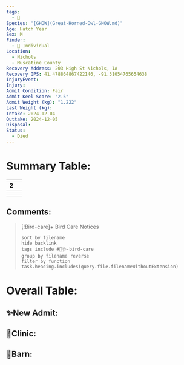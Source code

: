 ```yaml
---
tags:
  - 🦅
Species: "[GHOW](Great-Horned-Owl-GHOW.md)"
Age: Hatch Year
Sex: M
Finder:
  - 🧑 Individual
Location:
  - Nichols
  - Muscatine County
Recovery Address: 203 High St Nichols, IA
Recovery GPS: 41.478864867422146, -91.31054765654638
InjuryEvent: 
Injury: 
Admit Condition: Fair
Admit Keel Score: "2.5"
Admit Weight (kg): "1.222"
Last Weight (kg): 
Intake: 2024-12-04
Outtake: 2024-12-05
Disposal: 
Status:
  - Died
---
```


# Summary Table:

<div><table class="dataview table-view-table"><thead class="table-view-thead"><tr class="table-view-tr-header"><th class="table-view-th"><span></span><span class="dataview small-text">2</span></th><th class="table-view-th"><span></span></th></tr></thead><tbody class="table-view-tbody"><tr><td><span></span></td><td><span></span></td></tr><tr><td><span></span></td><td><span></span></td></tr></tbody></table></div>

## Comments:

> [!Bird-care]+ Bird Care Notices
>   ```tasks 
>   sort by filename
>   hide backlink
>   tags include #🦅🩺-bird-care 
>   group by filename reverse
>   filter by function task.heading.includes(query.file.filenameWithoutExtension)
>   ```

# Overall Table:

## ✨New Admit:



## 🏥Clinic:



## 🏡Barn:


